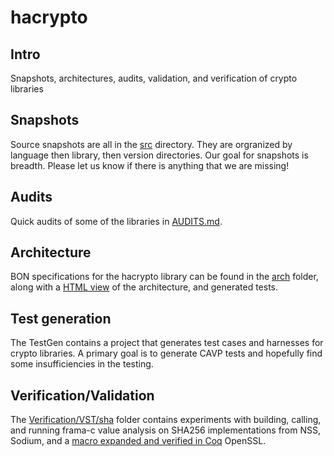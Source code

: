 # hacrypto


## Intro
Snapshots, architectures, audits, validation, and verification of crypto libraries

## Snapshots
Source snapshots are all in the [src](src) directory. They are orgranized by language then library, then version directories. Our goal for snapshots is breadth. Please let us know if there is anything that we are missing!

## Audits
Quick audits of some of the libraries in [AUDITS.md](AUDITS.md).

## Architecture
BON specifications for the hacrypto library can be found in the [arch](arch) folder, along with a [HTML view](http://htmlpreview.github.io/?https://github.com/GaloisInc/hacrypto/blob/master/arch/index.html#system_chart:HACRYPTO_SYSTEM) of the architecture, and generated tests.


## Test generation
The TestGen contains a project that generates test cases and harnesses for crypto libraries. A primary goal is to generate CAVP tests and hopefully find some insufficiencies in the testing.

## Verification/Validation
The [Verification/VST/sha](Verification/VST/sha) folder contains experiments with building, calling, and running frama-c value analysis on SHA256 implementations from NSS, Sodium, and a [macro expanded and verified in Coq](http://www.cs.princeton.edu/~appel/papers/verif-sha.pdf) OpenSSL.
